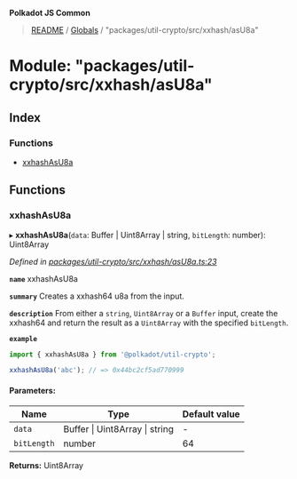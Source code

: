 **Polkadot JS Common**

> [README](../README.md) / [Globals](../globals.md) / "packages/util-crypto/src/xxhash/asU8a"

# Module: "packages/util-crypto/src/xxhash/asU8a"

## Index

### Functions

* [xxhashAsU8a](_packages_util_crypto_src_xxhash_asu8a_.md#xxhashasu8a)

## Functions

### xxhashAsU8a

▸ **xxhashAsU8a**(`data`: Buffer \| Uint8Array \| string, `bitLength`: number): Uint8Array

*Defined in [packages/util-crypto/src/xxhash/asU8a.ts:23](https://github.com/polkadot-js/common/blob/c366e637/packages/util-crypto/src/xxhash/asU8a.ts#L23)*

**`name`** xxhashAsU8a

**`summary`** Creates a xxhash64 u8a from the input.

**`description`** 
From either a `string`, `Uint8Array` or a `Buffer` input, create the xxhash64 and return the result as a `Uint8Array` with the specified `bitLength`.

**`example`** 
<BR>

```javascript
import { xxhashAsU8a } from '@polkadot/util-crypto';

xxhashAsU8a('abc'); // => 0x44bc2cf5ad770999
```

#### Parameters:

Name | Type | Default value |
------ | ------ | ------ |
`data` | Buffer \| Uint8Array \| string | - |
`bitLength` | number | 64 |

**Returns:** Uint8Array
